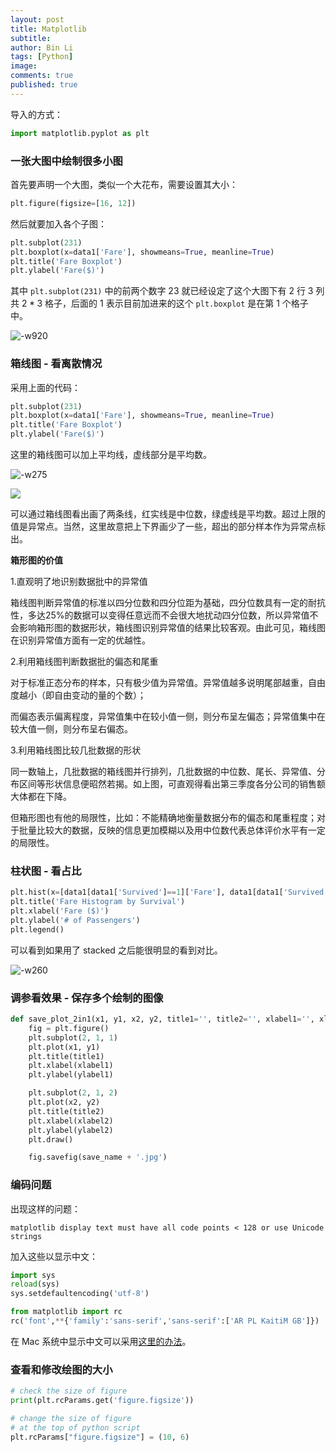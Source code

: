 ```yaml
---
layout: post
title: Matplotlib
subtitle:
author: Bin Li
tags: [Python]
image: 
comments: true
published: true
---
```


导入的方式：
```python
import matplotlib.pyplot as plt
```

### 一张大图中绘制很多小图
首先要声明一个大图，类似一个大花布，需要设置其大小：
```python
plt.figure(figsize=[16, 12])
```

然后就要加入各个子图：
```python
plt.subplot(231)
plt.boxplot(x=data1['Fare'], showmeans=True, meanline=True)
plt.title('Fare Boxplot')
plt.ylabel('Fare($)')
```
其中 `plt.subplot(231)` 中的前两个数字 23 就已经设定了这个大图下有 2 行 3 列 共 $2*3$ 格子，后面的 1 表示目前加进来的这个 `plt.boxplot` 是在第 1 个格子中。

![-w920](/img/media/15430539904194.jpg)


### 箱线图 - 看离散情况
采用上面的代码：
```python
plt.subplot(231)
plt.boxplot(x=data1['Fare'], showmeans=True, meanline=True)
plt.title('Fare Boxplot')
plt.ylabel('Fare($)')
```
这里的箱线图可以加上平均线，虚线部分是平均数。

![-w275](/img/media/15430538301056.jpg)


![](/img/media/15502127515979.jpg)


可以通过箱线图看出画了两条线，红实线是中位数，绿虚线是平均数。超过上限的值是异常点。当然，这里故意把上下界画少了一些，超出的部分样本作为异常点标出。

**箱形图的价值**

1.直观明了地识别数据批中的异常值

箱线图判断异常值的标准以四分位数和四分位距为基础，四分位数具有一定的耐抗性，多达25%的数据可以变得任意远而不会很大地扰动四分位数，所以异常值不会影响箱形图的数据形状，箱线图识别异常值的结果比较客观。由此可见，箱线图在识别异常值方面有一定的优越性。

2.利用箱线图判断数据批的偏态和尾重

对于标准正态分布的样本，只有极少值为异常值。异常值越多说明尾部越重，自由度越小（即自由变动的量的个数）；

而偏态表示偏离程度，异常值集中在较小值一侧，则分布呈左偏态；异常值集中在较大值一侧，则分布呈右偏态。

3.利用箱线图比较几批数据的形状

同一数轴上，几批数据的箱线图并行排列，几批数据的中位数、尾长、异常值、分布区间等形状信息便昭然若揭。如上图，可直观得看出第三季度各分公司的销售额大体都在下降。

但箱形图也有他的局限性，比如：不能精确地衡量数据分布的偏态和尾重程度；对于批量比较大的数据，反映的信息更加模糊以及用中位数代表总体评价水平有一定的局限性。

### 柱状图 - 看占比
```python
plt.hist(x=[data1[data1['Survived']==1]['Fare'], data1[data1['Survived']==0]['Fare']], stacked=True, color=['g', 'r'], label=['Survived', 'Dead'])
plt.title('Fare Histogram by Survival')
plt.xlabel('Fare ($)')
plt.ylabel('# of Passengers')
plt.legend()
```
可以看到如果用了 stacked 之后能很明显的看到对比。

![-w260](/img/media/15430541096087.jpg)


### 调参看效果 - 保存多个绘制的图像
```python
def save_plot_2in1(x1, y1, x2, y2, title1='', title2='', xlabel1='', xlabel2='', ylabel1='', ylabel2='', save_name='save_name'):
	fig = plt.figure()
	plt.subplot(2, 1, 1)
	plt.plot(x1, y1)
	plt.title(title1)
	plt.xlabel(xlabel1)
	plt.ylabel(ylabel1)

	plt.subplot(2, 1, 2)
	plt.plot(x2, y2)
	plt.title(title2)
	plt.xlabel(xlabel2)
	plt.ylabel(ylabel2)
	plt.draw()

	fig.savefig(save_name + '.jpg')
```

### 编码问题
出现这样的问题：
```shell
matplotlib display text must have all code points < 128 or use Unicode strings
```

加入这些以显示中文：
```python
import sys
reload(sys)
sys.setdefaultencoding('utf-8')

from matplotlib import rc
rc('font',**{'family':'sans-serif','sans-serif':['AR PL KaitiM GB']})
```

在 Mac 系统中显示中文可以采用[这里的办法](https://blog.csdn.net/Fantasy_Muse/article/details/78585049)。

### 查看和修改绘图的大小
```python
# check the size of figure
print(plt.rcParams.get('figure.figsize'))

# change the size of figure
# at the top of python script
plt.rcParams["figure.figsize"] = (10, 6)
```